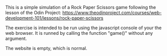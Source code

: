 This is a simple simulation of a Rock Paper Scissors game following the lesson of the Odin Project: https://www.theodinproject.com/courses/web-development-101/lessons/rock-paper-scissors

The exercise is intended to be run using the javascript console of your the web browser. It is runned by calling the function "game()" without any argument.

The website is empty, which is normal.
